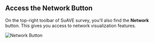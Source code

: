 ## Access the Network Button

On the top-right toolbar of SuAVE survey, you'll also find the **Network** button. This gives you access to network visualization features.

![Network Button](images/network_button.png)
